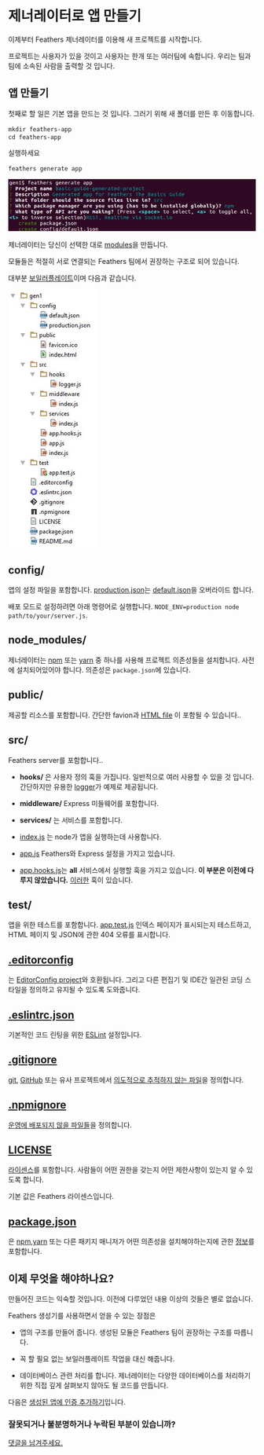 # 제너레이터로 앱 만들기

이제부터 Feathers 제너레이터를 이용해 새 프로젝트를 시작합니다.

프로젝트는 사용자가 있을 것이고 사용자는 한개 또는 여러팀에 속합니다.
우리는 팀과 팀에 소속된 사람을 출력할 것 입니다.

## 앱 만들기

첫째로 할 일은 기본 앱을 만드는 것 입니다. 그러기 위해 새 폴더를 만든 후 이동합니다.

```
mkdir feathers-app
cd feathers-app
```

실행하세요

```
feathers generate app
```

![Generate app](../assets/gen-app.jpg)

제너레이터는 당신이 선택한 대로 [modules](https://github.com/feathersjs/feathers-docs/blob/master/examples/step/02/gen1/)을 만듭니다.

모듈들은 적절히 서로 연결되는 Feathers 팀에서 권장하는 구조로 되어 있습니다.

대부분 [보일러플레이트](https://en.wikipedia.org/wiki/Boilerplate_code)이며 다음과 같습니다.

![Generate app structure](../assets/gen-app-dir.jpg)

## config/

앱의 설정 파일을 포함합니다.
[production.json](https://github.com/feathersjs/feathers-docs/blob/master/examples/step/02/gen1/config/production.json)는
[default.json](https://github.com/feathersjs/feathers-docs/blob/master/examples/step/02/gen1/config/default.json)을 오버라이드 합니다.

배포 모드로 설정하려면 아래 명령어로 실행합니다.
`NODE_ENV=production node path/to/your/server.js`.

## node_modules/

제너레이터는 [npm](https://docs.npmjs.com/) 또는 [yarn](https://yarnpkg.com/en/) 중 하나를 사용해 프로젝트 의존성들을 설치합니다. 사전에 설치되어있어야 합니다.
의존성은 `package.json`에 있습니다.

## public/

제공할 리소스를 포함합니다.
간단한 favion과
[HTML file](https://github.com/feathersjs/feathers-docs/blob/master/examples/step/02/gen1/public/index.html)
이 포함될 수 있습니다..

## src/

Feathers server를 포함합니다..

- **hooks/** 은 사용자 정의 훅을 가집니다.
일반적으로 여러 사용할 수 있을 것 입니다.
간단하지만 유용한
[logger](https://github.com/feathersjs/feathers-docs/blob/master/examples/step/02/gen1/src/hooks/logger.js)가 예제로 제공됩니다.

- **middleware/** Express 미들웨어를 포함합니다.

- **services/** 는 서비스를 포함합니다.

- [index.js](https://github.com/feathersjs/feathers-docs/blob/master/examples/step/02/gen1/src/index.js) 는 node가 앱을 실행하는데 사용합니다.

- [app.js](https://github.com/feathersjs/feathers-docs/blob/master/examples/step/02/gen1/src/app.js)
Feathers와 Express 설정을 가지고 있습니다.

- [app.hooks.js](https://github.com/feathersjs/feathers-docs/blob/master/examples/step/02/gen1/src/app.hooks.js)는 **all** 서비스에서 실행할 훅을 가지고 있습니다.
**이 부분은 이전에 다루지 않았습니다.**
[이러한](https://github.com/feathersjs/feathers-docs/blob/master/examples/step/02/gen1/src/app.js#L43) 훅이 있습니다.


## test/

앱을 위한 테스트를 포함합니다.
[app.test.js](https://github.com/feathersjs/feathers-docs/blob/master/examples/step/02/gen1/test/app.test.js)
인덱스 페이지가 표시되는지 테스트하고, HTML 페이지 및 JSON에 관한 404 오류를 표시합니다.

## [.editorconfig](https://github.com/feathersjs/feathers-docs/blob/master/examples/step/02/gen1/.editorconfig)
는 [EditorConfig project](http://editorconfig.org/)와 호환됩니다.
그리고 다른 편집기 및 IDE간 일관된 코딩 스타일을 정의하고 유지될 수 있도록 도와줍니다.

## [.eslintrc.json](https://github.com/feathersjs/feathers-docs/blob/master/examples/step/02/gen1/.eslintrc.json)
기본적인 코드 린팅을 위한 [ESLint](http://eslint.org/docs/user-guide/getting-started) 설정입니다.


## [.gitignore](https://github.com/feathersjs/feathers-docs/blob/master/examples/step/02/gen1/.gitignore)
[git](https://git-scm.com/),
[GitHub](https://github.com/) 또는 유사 프로젝트에서
[의도적으로 추적하지 않는 파일](https://git-scm.com/docs/gitignore)을 정의합니다.

## [.npmignore](https://github.com/feathersjs/feathers-docs/blob/master/examples/step/02/gen1/.npmignore)
[운영에 배포되지 않을 파일들](https://docs.npmjs.com/misc/developers#keeping-files-out-of-your-package)을 정의합니다.

## [LICENSE](https://github.com/feathersjs/feathers-docs/blob/master/examples/step/02/gen1/LICENSE)
[라이센스](https://docs.npmjs.com/files/package.json#license)를 포함합니다.
사람들이 어떤 권한을 갖는지 어떤 제한사항이 있는지 알 수 있도록 합니다.

기본 값은 Feathers 라이센스입니다.

## [package.json](https://github.com/feathersjs/feathers-docs/blob/master/examples/step/02/gen1/package.json)
은 [npm](https://docs.npmjs.com/),[yarn](https://yarnpkg.com/en/) 또는 다른 패키지 매니저가 어떤 의존성을 설치해야하는지에 관한
[정보](https://docs.npmjs.com/files/package.json)를 포함합니다.

## 이제 무엇을 해야하나요?

만들어진 코드는 익숙할 것입니다.
이전에 다루었던 내용 이상의 것들은 별로 없습니다.

Feathers 생성기를 사용하면서 얻을 수 있는 장점은

- 앱의 구조를 만들어 줍니다.
생성된 모듈은 Feathers 팀이 권장하는 구조를 따릅니다.

- 꼭 할 필요 없는 보일러플레이트 작업을 대신 해줍니다.

- 데이터베이스 관련 처리를 합니다.
제너레이터는 다양한 데이터베이스를 처리하기 위한 직접 깊게 살펴보지 않아도 될 코드를 만듭니다.

다음은 [생성된 앱에 인증 추가하기](./gen-authentication.md)입니다.

### 잘못되거나 불분명하거나 누락된 부분이 있습니까?
[댓글을 남겨주세요.](https://github.com/feathersjs/feathers-docs/issues/new?title=Comment:Step-Generators-App&body=Comment:Step-Generators-App)
